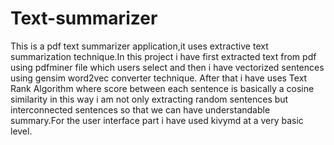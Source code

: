 # Text-summarizer
This is a pdf text summarizer application,it uses extractive text summarization technique.In this project i have first extracted text from pdf using pdfminer file which users select and then i have vectorized sentences using gensim word2vec converter technique. After that i have uses Text Rank Algorithm  where score between each sentence is basically a cosine similarity in this way i am not only extracting random sentences but interconnected sentences so that we can have understandable summary.For the user interface part i have used kivymd at a very basic level.
